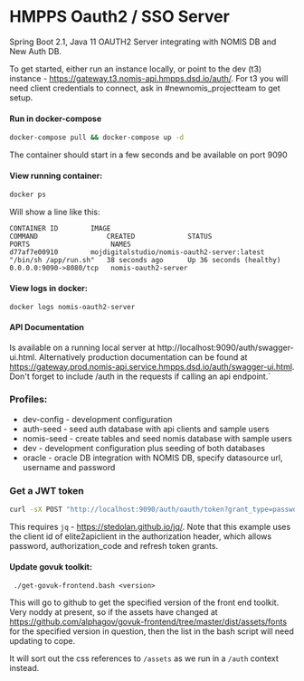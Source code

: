 # HMPPS Oauth2 / SSO Server

Spring Boot 2.1, Java 11 OAUTH2 Server integrating with NOMIS DB and New Auth DB.

To get started, either run an instance locally, or point to the dev (t3) instance - https://gateway.t3.nomis-api.hmpps.dsd.io/auth/.
For t3 you will need client credentials to connect, ask in #newnomis_projectteam to get setup.

#### Run in docker-compose
```bash
docker-compose pull && docker-compose up -d
```
The container should start in a few seconds and be available on port 9090

#### View running container:

```bash
docker ps
```
Will show a line like this:
```
CONTAINER ID        IMAGE                                         COMMAND                 CREATED             STATUS                    PORTS                    NAMES
d77af7e00910        mojdigitalstudio/nomis-oauth2-server:latest   "/bin/sh /app/run.sh"   38 seconds ago      Up 36 seconds (healthy)   0.0.0.0:9090->8080/tcp   nomis-oauth2-server
```

#### View logs in docker:
```docker logs nomis-oauth2-server```

#### API Documentation

Is available on a running local server at http://localhost:9090/auth/swagger-ui.html.  Alternatively production
documentation can be found at https://gateway.prod.nomis-api.service.hmpps.dsd.io/auth/swagger-ui.html.  Don't forget to
include /auth in the requests if calling an api endpoint.`

### Profiles:
- dev-config - development configuration
- auth-seed - seed auth database with api clients and sample users
- nomis-seed - create tables and seed nomis database with sample users
- dev - development configuration plus seeding of both databases
- oracle - oracle DB integration with NOMIS DB, specify datasource url, username and password

### Get a JWT token
```bash
curl -sX POST "http://localhost:9090/auth/oauth/token?grant_type=password&username=ITAG_USER&password=password" -H 'Authorization: Basic ZWxpdGUyYXBpY2xpZW50OmNsaWVudHNlY3JldA==' | jq .access_token
```
This requires `jq` - https://stedolan.github.io/jq/.  Note that this example uses the client id of elite2apiclient in 
the authorization header, which allows password, authorization_code and refresh token grants.

#### Update govuk toolkit:
``` ./get-govuk-frontend.bash <version>```

This will go to github to get the specified version of the front end toolkit.  Very noddy at present, so if the assets have changed at https://github.com/alphagov/govuk-frontend/tree/master/dist/assets/fonts for the specified version in question, then the list in the bash script will need updating to cope.

It will sort out the css references to `/assets` as we run in a `/auth` context instead. 
